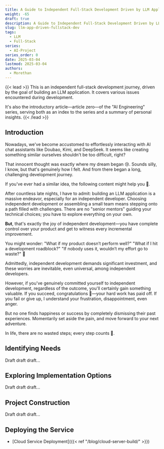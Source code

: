 ```yaml
---
title: A Guide to Independent Full-Stack Development Driven by LLM Applications
weight: -65
draft: true
description: A Guide to Independent Full-Stack Development Driven by LLM Applications
slug: llm-app-driven-fullstack-dev
tags:
  - LLM
  - Full-Stack
series:
  - AI-Project
series_order: 0
date: 2025-03-04
lastmod: 2025-03-04
authors:
  - Morethan
---
```

{{< lead >}}
This is an independent full-stack development journey, driven by the goal of building an LLM application. It covers various issues encountered during development.

It's also the introductory article—article zero—of the "AI Engineering" series, serving both as an index to the series and a summary of personal insights.
{{< /lead >}}

## Introduction

Nowadays, we've become accustomed to effortlessly interacting with AI chat assistants like Doubao, Kimi, and DeepSeek. It seems like creating something similar ourselves shouldn't be too difficult, right?

That innocent thought was exactly where my dream began 😢. Sounds silly, I know, but that's genuinely how I felt. And from there began a long, challenging development journey.

If you've ever had a similar idea, the following content might help you 🤗.

After countless late nights, I have to admit: building an LLM application is a massive endeavor, especially for an independent developer. Choosing independent development or assembling a small team means stepping onto a path filled with challenges. There are no "senior mentors" guiding your technical choices; you have to explore everything on your own.

**But**, that's exactly the joy of independent development—you have complete control over your product and get to witness every incremental improvement.

You might wonder: "What if my product doesn’t perform well?" "What if I hit a development roadblock?" "If nobody uses it, wouldn’t my effort go to waste?" 🤔

Admittedly, independent development demands significant investment, and these worries are inevitable, even universal, among independent developers.

However, if you've genuinely committed yourself to independent development, regardless of the outcome, you'll certainly gain something valuable. If you succeed, congratulations 🥳—your hard work has paid off. If you fail or give up, I understand your frustration, disappointment, even anger.

But no one finds happiness or success by completely dismissing their past experiences. Momentarily set aside the pain, and move forward to your next adventure.

In life, there are no wasted steps; every step counts 🫡.

## Identifying Needs

Draft draft draft...

## Exploring Implementation Options

Draft draft draft...

## Project Construction

Draft draft draft...

## Deploying the Service

- [Cloud Service Deployment]({{< ref "/blog/cloud-server-build/" >}})